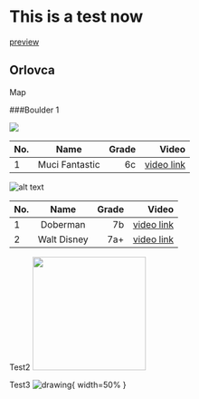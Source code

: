# This is a test now

[preview](https://tilenmarc.github.io/Vipava-Valley-Bouldering/)


## Orlovca

Map


###Boulder 1



![](boulders/Boulder1a.jpg)

| No.        | Name           | Grade  | Video |
| --- |:-------------:| -----:|-----:
| 1      | Muci Fantastic | 6c |  [video link](https://vimeo.com/8040576#t=0m5s)

![alt text](boulders/Boulder1b.jpg "Boulder1a")

| No.        | Name           | Grade  | Video
| --- |:-------------:| -----:|-----:
| 1      | Doberman | 7b |  [video link](https://vimeo.com/7557363)
| 2      | Walt Disney | 7a+ |  [video link](https://vimeo.com/102310189)

Test2
<img src="boulders/Boulder1a.jpg" width="200">

Test3
![drawing](boulders/Boulder1a.jpg){ width=50% }
